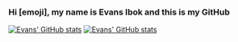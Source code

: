 ### Hi [emoji], my name is Evans Ibok and this is my GitHub 

[![Evans' GitHub stats](https://github-readme-stats.vercel.app/api?username=evansibok&count_private=true&show_icons=true&theme=yeblu&bg_color=000022&border_radius=10&title_color=EB3349&icon_color=F45C43&border_color=F45C43&hide=issues)](https://github.com/anuraghazra/github-readme-stats)
[![Evans' GitHub stats](https://github-readme-stats.vercel.app/api/top-langs?username=evansibok&count_private=true&show_icons=true&theme=yeblu&bg_color=000022&border_radius=10&title_color=EB3349&icon_color=EB3349&border_color=F45C43&layout=compact)](https://github.com/anuraghazra/github-readme-stats)
